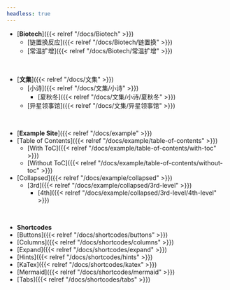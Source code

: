 ```yaml
---
headless: true
---
```


- [**Biotech**]({{< relref "/docs/Biotech" >}})
  - [链置换反应]({{< relref "/docs/Biotech/链置换" >}})
  - [常温扩增]({{< relref "/docs/Biotech/常温扩增" >}})
<br />

- [**文集**]({{< relref "/docs/文集" >}})
  - [小诗]({{< relref "/docs/文集/小诗" >}})
    - [夏秋冬]({{< relref "/docs/文集/小诗/夏秋冬" >}})
  - [异星领事馆]({{< relref "/docs/文集/异星领事馆" >}})
<br />

- [**Example Site**]({{< relref "/docs/example" >}})
- [Table of Contents]({{< relref "/docs/example/table-of-contents" >}})
  - [With ToC]({{< relref "/docs/example/table-of-contents/with-toc" >}})
  - [Without ToC]({{< relref "/docs/example/table-of-contents/without-toc" >}})
- [Collapsed]({{< relref "/docs/example/collapsed" >}})
  - [3rd]({{< relref "/docs/example/collapsed/3rd-level" >}})
    - [4th]({{< relref "/docs/example/collapsed/3rd-level/4th-level" >}})
<br />

- **Shortcodes**
- [Buttons]({{< relref "/docs/shortcodes/buttons" >}})
- [Columns]({{< relref "/docs/shortcodes/columns" >}})
- [Expand]({{< relref "/docs/shortcodes/expand" >}})
- [Hints]({{< relref "/docs/shortcodes/hints" >}})
- [KaTex]({{< relref "/docs/shortcodes/katex" >}})
- [Mermaid]({{< relref "/docs/shortcodes/mermaid" >}})
- [Tabs]({{< relref "/docs/shortcodes/tabs" >}})
<br />